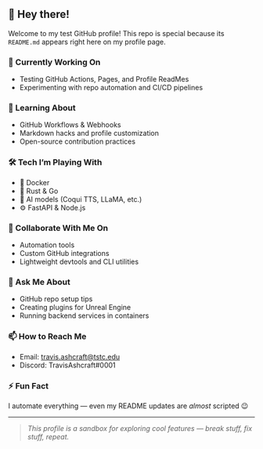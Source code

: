 ## 👋 Hey there!

Welcome to my test GitHub profile! This repo is special because its `README.md` appears right here on my profile page.

### 🚀 Currently Working On
- Testing GitHub Actions, Pages, and Profile ReadMes
- Experimenting with repo automation and CI/CD pipelines

### 🌱 Learning About
- GitHub Workflows & Webhooks
- Markdown hacks and profile customization
- Open-source contribution practices

### 🛠️ Tech I’m Playing With
- 🐳 Docker
- 🦀 Rust & Go
- 🧠 AI models (Coqui TTS, LLaMA, etc.)
- ⚙️ FastAPI & Node.js

### 🤝 Collaborate With Me On
- Automation tools
- Custom GitHub integrations
- Lightweight devtools and CLI utilities

### 💬 Ask Me About
- GitHub repo setup tips
- Creating plugins for Unreal Engine
- Running backend services in containers

### 📫 How to Reach Me
- Email: travis.ashcraft@tstc.edu
- Discord: TravisAshcraft#0001

### ⚡ Fun Fact
I automate everything — even my README updates are *almost* scripted 😉

---

> _This profile is a sandbox for exploring cool features — break stuff, fix stuff, repeat._
